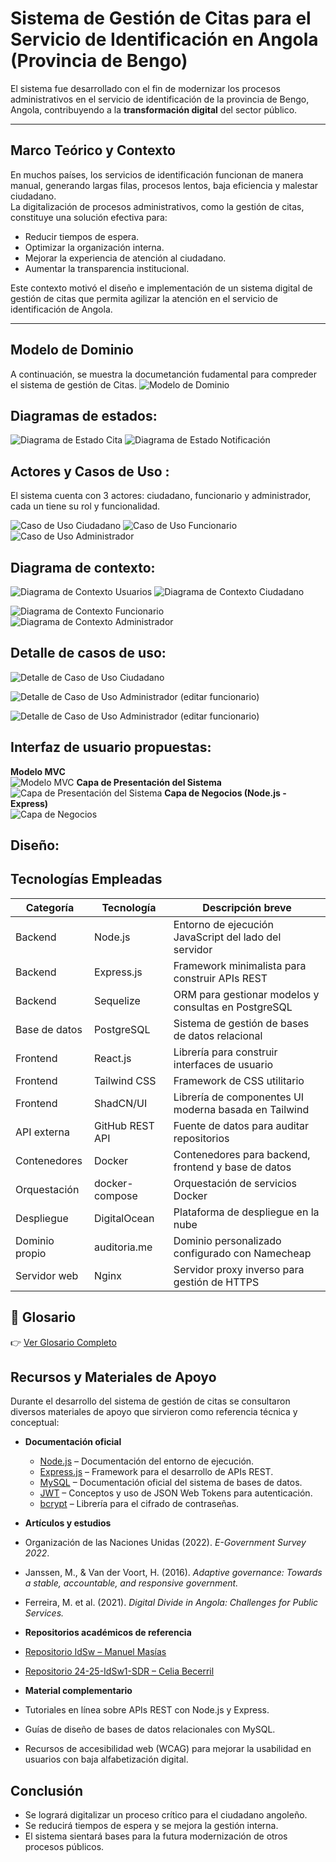 #  Sistema de Gestión de Citas para el Servicio de Identificación en Angola (Provincia de Bengo)  
El sistema fue desarrollado con el fin de modernizar los procesos administrativos en el servicio de identificación de la provincia de Bengo, Angola, contribuyendo a la **transformación digital** del sector público.  

---

##  Marco Teórico y Contexto

En muchos países, los servicios de identificación funcionan de manera manual, generando largas filas, procesos lentos, baja eficiencia y malestar ciudadano.  
La digitalización de procesos administrativos, como la gestión de citas, constituye una solución efectiva para:  

- Reducir tiempos de espera.  
- Optimizar la organización interna.  
- Mejorar la experiencia de atención al ciudadano.  
- Aumentar la transparencia institucional.  

Este contexto motivó el diseño e implementación de un sistema digital de gestión de citas que permita agilizar la atención en el servicio de identificación de Angola.  

---
## Modelo de Dominio
A continuación, se muestra la documetanción fudamental para compreder el sistema de gestión de Citas.
![Modelo de Dominio](Documentacion/imagens/Modelodedominio.svg)





## Diagramas de estados:
![Diagrama de Estado Cita](Documentacion/imagens/Diagramadeestadocita.svg)
![Diagrama de Estado Notificación](Documentacion/imagens/DiagramadeEstadonotificacion.svg)


## Actores y Casos de Uso :
El sistema cuenta con 3 actores: ciudadano, funcionario y administrador, cada un tiene su rol y funcionalidad.

![Caso de Uso Ciudadano](Documentacion/imagens/CasodeUsoCiudadano.svg)
![Caso de Uso Funcionario](Documentacion/imagens/CasodeUsofuncionario.svg)
![Caso de Uso Administrador](./Documentacion/imagens/CasodeUsoAdministrador.svg)



## Diagrama de contexto:
![Diagrama de Contexto Usuarios](Documentacion/imagens/DiagramadeContexto%20%28Usuarios%29.svg)
![Diagrama de Contexto Ciudadano](Documentacion/imagens/DiagramadeContexto%28Ciudadano%29.svg)

![Diagrama de Contexto Funcionario](Documentacion/imagens/DiagramadeContexto%20%28Funcionario%29.svg)
![Diagrama de Contexto Administrador](Documentacion/imagens/DiagramadeContexto%28Administrador%29.svg)

## Detalle de casos de uso:
![Detalle de Caso de Uso Ciudadano](Documentacion/imagens/DetalledeCasodeUsoCiudadano.svg)

![Detalle de Caso de Uso Administrador (editar funcionario)](Documentacion/imagens/DetalledeCasodeUsoAdministrador%28editar%20funcionario%29.svg)

![Detalle de Caso de Uso Administrador (editar funcionario)](Documentacion/imagens/DetalledeCasodeUsoAdministrador%28editar%20funcionario%29.svg)

## Interfaz de usuario propuestas:

**Modelo MVC**  
![Modelo MVC](Documentacion/imagens/Analisis/MVC.png)
**Capa de Presentación del Sistema**  
![Capa de Presentación del Sistema](Documentacion/imagens/Analisis/Capadepresentaciondelsistema.png)
**Capa de Negocios (Node.js - Express)**  
![Capa de Negocios](Documentacion/imagens/Analisis/Capadenegocios(node.js:express).png)

## Diseño:
## Tecnologías Empleadas

| Categoría      | Tecnología       | Descripción breve |
|----------------|-----------------|-------------------|
| Backend        | Node.js         | Entorno de ejecución JavaScript del lado del servidor |
| Backend        | Express.js      | Framework minimalista para construir APIs REST |
| Backend        | Sequelize       | ORM para gestionar modelos y consultas en PostgreSQL |
| Base de datos  | PostgreSQL      | Sistema de gestión de bases de datos relacional |
| Frontend       | React.js        | Librería para construir interfaces de usuario |
| Frontend       | Tailwind CSS    | Framework de CSS utilitario |
| Frontend       | ShadCN/UI       | Librería de componentes UI moderna basada en Tailwind |
| API externa    | GitHub REST API | Fuente de datos para auditar repositorios |
| Contenedores   | Docker          | Contenedores para backend, frontend y base de datos |
| Orquestación   | docker-compose  | Orquestación de servicios Docker |
| Despliegue     | DigitalOcean    | Plataforma de despliegue en la nube |
| Dominio propio | auditoria.me    | Dominio personalizado configurado con Namecheap |
| Servidor web   | Nginx           | Servidor proxy inverso para gestión de HTTPS |


## 📖 Glosario

👉 [Ver Glosario Completo](./Documentacion/Glosario.md)
## Recursos y Materiales de Apoyo

Durante el desarrollo del sistema de gestión de citas se consultaron diversos materiales de apoyo que sirvieron como referencia técnica y conceptual:

- **Documentación oficial**
  - [Node.js](https://nodejs.org/en/docs/) – Documentación del entorno de ejecución.
  - [Express.js](https://expressjs.com/) – Framework para el desarrollo de APIs REST.
  - [MySQL](https://dev.mysql.com/doc/) – Documentación oficial del sistema de bases de datos.
  - [JWT](https://jwt.io/introduction/) – Conceptos y uso de JSON Web Tokens para autenticación.
  - [bcrypt](https://www.npmjs.com/package/bcrypt) – Librería para el cifrado de contraseñas.

-  **Artículos y estudios**
  - Organización de las Naciones Unidas (2022). *E-Government Survey 2022*.
  - Janssen, M., & Van der Voort, H. (2016). *Adaptive governance: Towards a stable, accountable, and responsive government.*
  - Ferreira, M. et al. (2021). *Digital Divide in Angola: Challenges for Public Services.*

-  **Repositorios académicos de referencia**
  - [Repositorio IdSw – Manuel Masías](https://github.com/mmasias/idSw)  
  - [Repositorio 24-25-IdSw1-SDR – Celia Becerril](https://github.com/celiabecerril/24-25-IdSw1-SDR)

-  **Material complementario**
  - Tutoriales en línea sobre APIs REST con Node.js y Express.
  - Guías de diseño de bases de datos relacionales con MySQL.
  - Recursos de accesibilidad web (WCAG) para mejorar la usabilidad en usuarios con baja alfabetización digital.

## Conclusión
- Se logrará digitalizar un proceso crítico para el ciudadano angoleño.
- Se reducirá tiempos de espera y se mejora la gestión interna.
- El sistema sientará bases para la futura modernización de otros procesos públicos.
